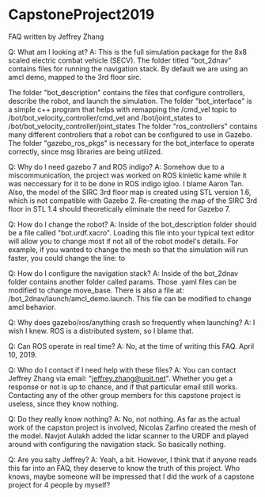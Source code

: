 # CapstoneProject2019
FAQ written by Jeffrey Zhang

Q: What am I looking at?
A: This is the full simulation package for the 8x8 scaled electric combat vehicle (SECV). The folder titled "bot_2dnav" contains files for running the navigation stack. By default we are using an amcl demo, mapped to the 3rd floor sirc. 

The folder "bot_description" contains the files that configure controllers, describe the robot, and launch the simulation.
The folder "bot_interface" is a simple c++ program that helps with remapping the /cmd_vel topic to /bot/bot_velocity_controller/cmd_vel and /bot/joint_states to /bot/bot_velocity_controller/joint_states
The folder "ros_controllers" contains many different controllers that a robot can be configured to use in Gazebo.
The folder "gazebo_ros_pkgs" is necessary for the bot_interface to operate correctly, since msg libraries are being utilized.

Q: Why do I need gazebo 7 and ROS indigo?
A: Somehow due to a miscommunication, the project was worked on ROS kinietic kame while it was neccessary for it to be done in ROS indigo igloo. I blame Aaron Tan. Also, the model of the SIRC 3rd floor map is created using STL version 1.6, which is not compatible with Gazebo 2. Re-creating the map of the SIRC 3rd floor in STL 1.4 should theoretically eliminate the need for Gazebo 7.

Q: How do I change the robot?
A: Inside of the bot_description folder should be a file called "bot.urdf.xacro". Loading this file into your typical text editor will allow you to change most if not all of the robot model's details. For example, if you wanted to change the mesh so that the simulation will run faster, you could change the line: 
<mesh filename="package://bot_description/meshes/TrueECV.dae"/>  to 
<mesh filename="package://bot_description/meshes/carfullblended.dae"/> 

Q: How do I configure the navigation stack?
A: Inside of the bot_2dnav folder contains another folder called params. Those .yaml files can be modified to change move_base.
There is also a file at: /bot_2dnav/launch/amcl_demo.launch. This file can be modified to change amcl behavior.

Q: Why does gazebo/ros/anything crash so frequently when launching?
A: I wish I knew. ROS is a distributed system, so I blame that.

Q: Can ROS operate in real time?
A: No, at the time of writing this FAQ. April 10, 2019.

Q: Who do I contact if I need help with these files?
A: You can contact Jeffrey Zhang via email: "jeffrey.zhang@uoit.net". Whether you get a response or not is up to chance, and if that particular email still works. Contacting any of the other group members for this capstone project is useless, since they know nothing.

Q: Do they really know nothing?
A: No, not nothing. As far as the actual work of the capston project is involved, Nicolas Zarfino created the mesh of the model. Navjot Aulakh added the lidar scanner to the URDF and played around with configuring the navigation stack. So basically nothing.

Q: Are you salty Jeffrey?
A: Yeah, a bit. However, I think that if anyone reads this far into an FAQ, they deserve to know the truth of this project. Who knows, maybe someone will be impressed that I did the work of a capstone project for 4 people by myself?
